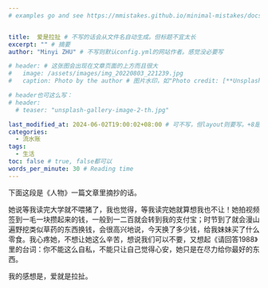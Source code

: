 ```yaml
---
# examples go and see https://mmistakes.github.io/minimal-mistakes/docs/quick-start-guide/


title:  爱是拉扯 # 不写的话会从文件名自动生成。但标题不宜太长
excerpt: "" # 摘要
author: "Minyi ZHU" # 不写则默认config.yml的网站作者。感觉没必要写

# header: # 这张图会出现在文章页面的上方而且很大
#   image: /assets/images/img_20220803_221239.jpg
#   caption: Photo by the author # 图片水印，如"Photo credit: [**Unsplash**](https://unsplash.com)"

# header也可这么写：
# header:
  # teaser: "unsplash-gallery-image-2-th.jpg"

last_modified_at: 2024-06-02T19:00:02+08:00 # 可不写，但layout则要写。+8是东八区
categories: 
  - 流水账
tags:
  - 生活
toc: false # true, false都可以
words_per_minute: 30 # Reading time 
---
```

下面这段是《人物》一篇文章里摘抄的话。

她说等我读完大学就不喂猪了，我也觉得，等我读完她就算想我也不让！她拍视频签到一毛一块攒起来的钱，一般到一二百就会转到我的支付宝；时节到了就会漫山遍野挖类似草药的东西换钱，会很高兴地说，今天换了多少钱，给我妹妹买了什么零食。我心疼她，不想让她这么辛苦，想说我们可以不要，又想起《请回答1988》里的台词：你不能这么自私，不能只让自己觉得心安，她只是在尽力给你最好的东西。

我的感想是，爱就是拉扯。